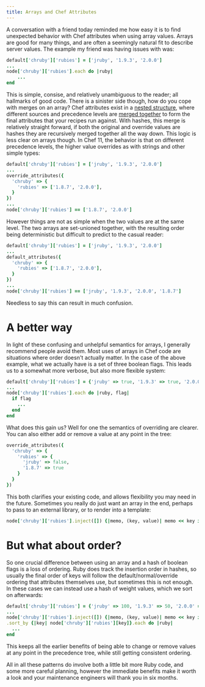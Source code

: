 ```yaml
---
title: Arrays and Chef Attributes
---
```


A conversation with a friend today reminded me how easy it is to find unexpected behavior with Chef attributes when using array values. Arrays are good for many things, and are often a seemingly natural fit to describe server values. The example my friend was having issues with was:

```ruby
default['chruby']['rubies'] = ['jruby', '1.9.3', '2.0.0']
...
node['chruby']['rubies'].each do |ruby|
    ...
end
```

This is simple, consise, and relatively unambiguous to the reader; all hallmarks of good code. There is a sinister side though, how do you cope with merges on an array? Chef attributes exist in a [nested structure](http://docs.opscode.com/essentials_cookbook_attribute_files.html#attribute-precedence), where different sources and precedence levels are [merged together](https://github.com/opscode/chef/blob/master/lib/chef/mixin/deep_merge.rb) to form the final attributes that your recipes run against. With hashes, this merge is relatively straight forward, if both the original and override values are hashes they are recursively merged together all the way down. This logic is less clear on arrays though. In Chef 11, the behavior is that on different precedence levels, the higher value overrides as with strings and other simple types:

```ruby
default['chruby']['rubies'] = ['jruby', '1.9.3', '2.0.0']
...
override_attributes({
  'chruby' => {
    'rubies' => ['1.8.7', '2.0.0'],
  }
})
...
node['chruby']['rubies'] == ['1.8.7', '2.0.0']
```

However things are not as simple when the two values are at the same level. The two arrays are set-unioned together, with the resulting order being deterministic but difficult to predict to the casual reader:

```ruby
default['chruby']['rubies'] = ['jruby', '1.9.3', '2.0.0']
...
default_attributes({
  'chruby' => {
    'rubies' => ['1.8.7', '2.0.0'],
  }
})
...
node['chruby']['rubies'] == ['jruby', '1.9.3', '2.0.0', '1.8.7']
```

Needless to say this can result in much confusion.

# A better way

In light of these confusing and unhelpful semantics for arrays, I generally recommend people avoid them. Most uses of arrays in Chef code are situations where order doesn't actually matter. In the case of the above example, what we actually have is a set of three boolean flags. This leads us to a somewhat more verbose, but also more flexible system:

```ruby
default['chruby']['rubies'] = {'jruby' => true, '1.9.3' => true, '2.0.0' => true}
...
node['chruby']['rubies'].each do |ruby, flag|
  if flag
    ...
  end
end
```

What does this gain us? Well for one the semantics of overriding are clearer. You can also either add or remove a value at any point in the tree:

```ruby
override_attributes({
  'chruby' => {
    'rubies' => {
      'jruby' => false,
      '1.8.7' => true
    }
  }
})
```

This both clarifies your existing code, and allows flexibility you may need in the future. Sometimes you really do just want an array in the end, perhaps to pass to an external library, or to render into a template:

```ruby
node['chruby']['rubies'].inject([]) {|memo, (key, value)| memo << key if value; memo}
```

# But what about order?

So one crucial difference between using an array and a hash of boolean flags is a loss of ordering. Ruby does track the insertion order in hashes, so usually the final order of keys will follow the default/normal/override ordering that attributes themselves use, but sometimes this is not enough. In these cases we can instead use a hash of weight values, which we sort on afterwards:

```ruby
default['chruby']['rubies'] = {'jruby' => 100, '1.9.3' => 50, '2.0.0' => 50}
...
node['chruby']['rubies'].inject([]) {|memo, (key, value)| memo << key if value; memo} \
.sort_by {|key| node['chruby']['rubies'][key]}.each do |ruby|
  ...
end
```

This keeps all the earlier benefits of being able to change or remove values at any point in the precedence tree, while still getting consistent ordering.

All in all these patterns do involve both a little bit more Ruby code, and some more careful planning, however the immediate benefits make it worth a look and your maintenance engineers will thank you in six months.
